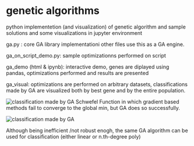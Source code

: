 # genetic algorithms
python implementetion (and visualization) of genetic algorithm and sample solutions and some visualizations in jupyter environment

ga.py : core GA library implementationi other files use this as a GA engine.

ga_on_script_demo.py: sample optimizationns performed on script

ga_demo (html & ipynb): interactive demo, genes are diplayed using pandas, optimizations performed and results are presented 

ga_visual: optimizations are performed on arbitrary datasets, classifications made by GA are visualized both by best gene and by the entire population. 

![classification made by GA](https://user-images.githubusercontent.com/6559752/80609149-72fdd800-8a40-11ea-9def-efb6de47ad15.png?raw=true "Title")
Schwefel Function in which gradient based methods fail to converge to the global min, but GA does so successfully.

![classification made by GA](https://user-images.githubusercontent.com/6559752/80609176-7a24e600-8a40-11ea-8404-b00e0aa3d863.png?raw=true "Title")

Although being inefficient /not robust enogh, the same GA algorithm can be used for classification (either linear or n.th-degree poly)


